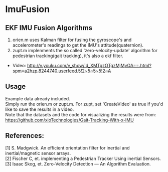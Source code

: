 # ImuFusion
## EKF IMU Fusion Algorithms
1. orien.m uses Kalman filter for fusing the gyroscope's and accelerometer's readings to get the IMU's attitude(quaternion).<br>
2. zupt.m implenments the so called 'zero-velocity-update' algorithm for pedestrian tracking(gait tracking), it's also a ekf filter.<br>
* Video: http://v.youku.com/v_show/id_XMTgzOTgzMjMyOA==.html?spm=a2hzp.8244740.userfeed.5!2~5~5~5!2~A


## Usage
Example data already included.<br>
Simply run the orien.m or zupt.m. For zupt, set 'CreateVideo' as true if you'd like to save the results in a video.<br>
Note that the datasets and the code for visualizing the results were from:
https://github.com/xioTechnologies/Gait-Tracking-With-x-IMU

## References:
[1] S. Madgwick. An efficient orientation filter for inertial and inertial/magnetic sensor arrays.<br>
[2] Fischer C, et. implementing a Pedestrian Tracker Using inertial Sensors.<br>
[3] Isaac Skog, et. Zero-Velocity Detection — An Algorithm Evaluation.<br>
